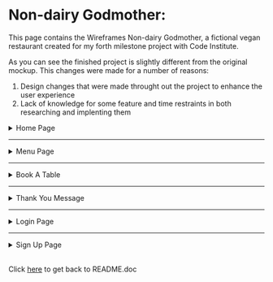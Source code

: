 # Non-dairy Godmother: 

This page contains the Wireframes Non-dairy Godmother, a fictional vegan restaurant created for my forth milestone project with Code Institute.

As you can see the finished project is slightly different from the original mockup. This changes were made for a number of reasons:
 1. Design changes that were made throught out the project to enhance the user experience
 1. Lack of knowledge for some feature and time restraints in both researching and implenting them

<details>
<summary>Home Page</summary>

![Home Page](https://res.cloudinary.com/martiless/image/upload/v1658244447/static/documents/wireframes/home_page.595ed1e3a524.png)
</details>

***

<details>
<summary>Menu Page</summary>

![Menu Page](https://res.cloudinary.com/martiless/image/upload/v1658244449/static/documents/wireframes/menus.549ebc070fb2.png)
</details>

***

<details>
<summary>Book A Table</summary>

![Book A Table](https://res.cloudinary.com/martiless/image/upload/v1658244447/static/documents/wireframes/book_a_table.5cceb01ab380.png)
</details>

***

<details>
<summary>Thank You Message</summary>

![Thank You Message](https://res.cloudinary.com/martiless/image/upload/v1658244449/static/documents/wireframes/thank_you_message.d9bb5bdea9aa.png)
</details>

***

<details>
<summary>Login Page</summary>

![Login Page](https://res.cloudinary.com/martiless/image/upload/v1658244448/static/documents/wireframes/login_page.43b6845618df.png)
</details>

***

<details>
<summary>Sign Up Page</summary>

![Sign Up Page](https://res.cloudinary.com/martiless/image/upload/v1658244446/static/documents/wireframes/sign_up_page.ba2bc0951022.png)
</details>

<br>

Click [here](/README.md) to get back to README.doc